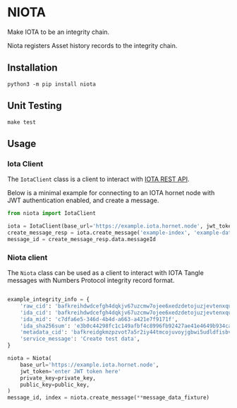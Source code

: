 # NIOTA

Make IOTA to be an integrity chain.

Niota registers Asset history records to the integrity chain.

## Installation

```shell
python3 -m pip install niota
 ```

## Unit Testing

```shell
make test
```

## Usage

### Iota Client

The `IotaClient` class is a client to interact with [IOTA REST API](https://editor.swagger.io/?url=https://raw.githubusercontent.com/rufsam/protocol-rfcs/master/text/0026-rest-api/0026-rest-api.yaml).

Below is a minimal example for connecting to an IOTA hornet node with JWT authentication enabled, and create a message.

```python
from niota import IotaClient

iota = IotaClient(base_url='https://example.iota.hornet.node', jwt_token='enter JWT token here')
create_message_resp = iota.create_message('example-index', 'example-data')
message_id = create_message_resp.data.messageId
```


### Niota client

The `Niota` class can be used as a client to interact with IOTA Tangle messages with Numbers Protocol integrity record format.

```python

example_integrity_info = {
    'raw_cid': 'bafkreihdwdcefgh4dqkjv67uzcmw7ojee6xedzdetojuzjevtenxquvyku',
    'ida_cid': 'bafkreihdwdcefgh4dqkjv67uzcmw7ojee6xedzdetojuzjevtenxquvyku',
    'ida_mid': 'c7dfa6e5-346d-4b4d-a663-a421e7f9171f',
    'ida_sha256sum': 'e3b0c44298fc1c149afbf4c8996fb92427ae41e4649b934ca495991b7852b855',
    'metadata_cid': 'bafkreidgkmzpzvot7a5r2iy44tmcojuvoyjgbwi5udldfisbvn4lnfrmoq',
    'service_message': 'Create test data',
}

niota = Niota(
    base_url='https://example.iota.hornet.node',
    jwt_token='enter JWT token here'
    private_key=private_key,
    public_key=public_key,
)
message_id, index = niota.create_message(**message_data_fixture)

```
